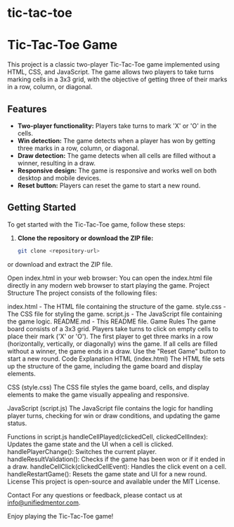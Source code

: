 # tic-tac-toe
# Tic-Tac-Toe Game

This project is a classic two-player Tic-Tac-Toe game implemented using HTML, CSS, and JavaScript. The game allows two players to take turns marking cells in a 3x3 grid, with the objective of getting three of their marks in a row, column, or diagonal.

## Features

- **Two-player functionality:** Players take turns to mark 'X' or 'O' in the cells.
- **Win detection:** The game detects when a player has won by getting three marks in a row, column, or diagonal.
- **Draw detection:** The game detects when all cells are filled without a winner, resulting in a draw.
- **Responsive design:** The game is responsive and works well on both desktop and mobile devices.
- **Reset button:** Players can reset the game to start a new round.

## Getting Started

To get started with the Tic-Tac-Toe game, follow these steps:

1. **Clone the repository or download the ZIP file:**
   ```sh
   git clone <repository-url>
or download and extract the ZIP file.

Open index.html in your web browser:
You can open the index.html file directly in any modern web browser to start playing the game.
Project Structure
The project consists of the following files:

index.html - The HTML file containing the structure of the game.
style.css - The CSS file for styling the game.
script.js - The JavaScript file containing the game logic.
README.md - This README file.
Game Rules
The game board consists of a 3x3 grid.
Players take turns to click on empty cells to place their mark ('X' or 'O').
The first player to get three marks in a row (horizontally, vertically, or diagonally) wins the game.
If all cells are filled without a winner, the game ends in a draw.
Use the "Reset Game" button to start a new round.
Code Explanation
HTML (index.html)
The HTML file sets up the structure of the game, including the game board and display elements.

CSS (style.css)
The CSS file styles the game board, cells, and display elements to make the game visually appealing and responsive.

JavaScript (script.js)
The JavaScript file contains the logic for handling player turns, checking for win or draw conditions, and updating the game status.

Functions in script.js
handleCellPlayed(clickedCell, clickedCellIndex): Updates the game state and the UI when a cell is clicked.
handlePlayerChange(): Switches the current player.
handleResultValidation(): Checks if the game has been won or if it ended in a draw.
handleCellClick(clickedCellEvent): Handles the click event on a cell.
handleRestartGame(): Resets the game state and UI for a new round.
License
This project is open-source and available under the MIT License.

Contact
For any questions or feedback, please contact us at info@unifiedmentor.com.

Enjoy playing the Tic-Tac-Toe game!
